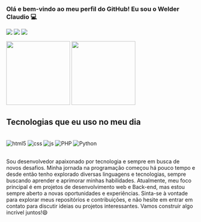 ### Olá e bem-vindo ao meu perfil do GitHub! Eu sou o Welder Claudio 💻

  <a href="https://instagram.com/elderscrols3" target="_blank">
   <img src="https://img.shields.io/badge/-Instagram-%23E4405F?style=for-the-badge&logo=instagram&logoColor=white" target="_blank"></a>
  <a href = "mailto:welder.carlos53@gmail.com">
   <img src="https://img.shields.io/badge/-Gmail-%23333?style=for-the-badge&logo=gmail&logoColor=white" target="_blank"></a>
  <a href="https://www.linkedin.com/in/welderc" target="_blank">
   <img src="https://img.shields.io/badge/-LinkedIn-%230077B5?style=for-the-badge&logo=linkedin&logoColor=white" target="_blank"></a>

<img height="170" src="https://github-readme-stats.vercel.app/api?username=elderScrols&show_icons=true&theme=transparent"> <img height="170" src="https://github-readme-stats.vercel.app/api/top-langs/?username=elderScrols&layout=compact&show_icons=true&theme=transparent">

## Tecnologias que eu uso no meu dia

<div style="display: inline_block"><br/>
   <img align="center"alt="html5" src="https://img.shields.io/badge/HTML5-E34F26?style=for-the-badge&logo=html5&logoColor=white" />
   <img align="center"alt="css" src="https://img.shields.io/badge/CSS-239120?&style=for-the-badge&logo=css3&logoColor=white" />
   <img align="center"alt="js" src="https://img.shields.io/badge/JavaScript-F7DF1E?style=for-the-badge&logo=javascript&logoColor=black" />
   <img align="center"alt="PHP" src="https://img.shields.io/badge/PHP-777BB4?style=for-the-badge&logo=php&logoColor=white" />
   <img align="center"alt="Python" src="https://img.shields.io/badge/Python-3776AB?style=for-the-badge&logo=python&logoColor=white" />
</div><br>

Sou desenvolvedor apaixonado por tecnologia e sempre em busca de novos desafios. Minha jornada na programação começou há pouco tempo e desde então tenho explorado diversas linguagens e tecnologias, sempre buscando aprender e aprimorar minhas habilidades. Atualmente, meu foco principal é em projetos de desenvolvimento web e Back-end, mas estou sempre aberto a novas oportunidades e experiências. Sinta-se à vontade para explorar meus repositórios e contribuições, e não hesite em entrar em contato para discutir ideias ou projetos interessantes. Vamos construir algo incrível juntos!😄
   
   
